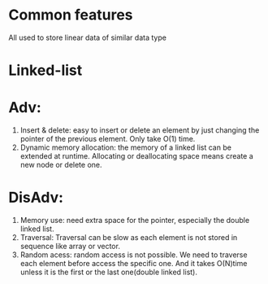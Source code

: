 # Common features
All used to store linear data of similar data type

# Linked-list
# Adv:  
1. Insert & delete: easy to insert or delete an element by just changing the pointer of the previous element. Only take O(1) time.  
2. Dynamic memory allocation: the memory of a linked list can be extended at runtime. Allocating or deallocating space means create a new node or delete one. 

# DisAdv:
1. Memory use: need extra space for the pointer, especially the double linked list.
2. Traversal: Traversal can be slow as each element is not stored in sequence like array or vector.
3. Random acess: random access is not possible. We need to traverse each element before access the specific one. And it takes O(N)time unless it is the first or the last one(double linked list).

